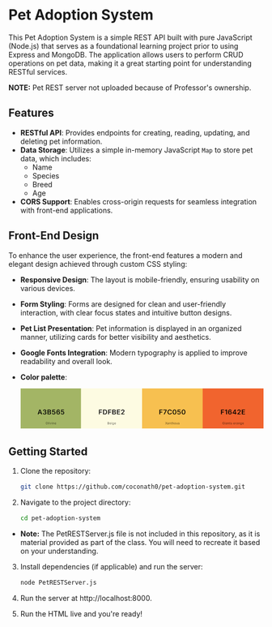 # Pet Adoption System

This Pet Adoption System is a simple REST API built with pure JavaScript (Node.js) that serves as a foundational learning project prior to using Express and MongoDB. The application allows users to perform CRUD operations on pet data, making it a great starting point for understanding RESTful services.

**NOTE:** Pet REST server not uploaded because of Professor's ownership.

## Features

- **RESTful API**: Provides endpoints for creating, reading, updating, and deleting pet information.
- **Data Storage**: Utilizes a simple in-memory JavaScript `Map` to store pet data, which includes:
  - Name
  - Species
  - Breed
  - Age
- **CORS Support**: Enables cross-origin requests for seamless integration with front-end applications.

## Front-End Design

To enhance the user experience, the front-end features a modern and elegant design achieved through custom CSS styling:

- **Responsive Design**: The layout is mobile-friendly, ensuring usability on various devices.
- **Form Styling**: Forms are designed for clean and user-friendly interaction, with clear focus states and intuitive button designs.
- **Pet List Presentation**: Pet information is displayed in an organized manner, utilizing cards for better visibility and aesthetics.
- **Google Fonts Integration**: Modern typography is applied to improve readability and overall look.
- **Color palette**: 

    <!-- ![alt text](image-1.png) -->

    <img src ="image-1.png" width = "800">
## Getting Started

1. Clone the repository:
   ```bash
   git clone https://github.com/coconath0/pet-adoption-system.git

2. Navigate to the project directory:
    ```bash
    cd pet-adoption-system

- **Note:** The PetRESTServer.js file is not included in this repository, as it is material provided as part of the class. You will need to recreate it based on your understanding.


3. Install dependencies (if applicable) and run the server:
    ```bash
    node PetRESTServer.js

4. Run the server at http://localhost:8000.

5. Run the HTML live and you're ready!